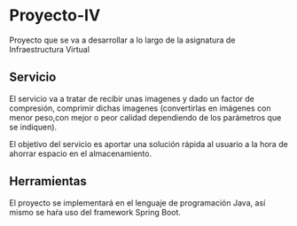 # Proyecto-IV
Proyecto que se va a desarrollar a lo largo de la asignatura de Infraestructura Virtual

## Servicio
El servicio va a tratar de recibir unas imagenes y dado un factor de compresión, comprimir dichas imagenes (convertirlas en imágenes con menor peso,con mejor o peor calidad dependiendo de los parámetros que se indiquen).

El objetivo del servicio es aportar una solución rápida al usuario a la hora de ahorrar espacio en el almacenamiento.

## Herramientas

El proyecto se implementará en el lenguaje de programación Java, así mismo se haŕa uso del framework Spring Boot.


